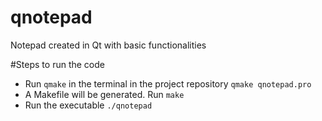 # qnotepad
Notepad created in Qt with basic functionalities

#Steps to run the code
* Run ``qmake`` in the terminal in the project repository `qmake qnotepad.pro`
* A Makefile will be generated. Run ``make``
* Run the executable ``./qnotepad``
